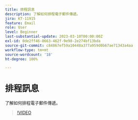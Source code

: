 ```yaml
---
title: 排程訊息
description: 了解如何排程電子郵件傳遞。
jira: KT-11915
feature: Email
role: User
level: Beginner
last-substantial-update: 2023-03-10T00:00:00Z
exl-id: 0de2ff46-8663-462f-9e98-2e274bf13bda
source-git-commit: c84867ef59a10448a377a959d0b67ae71343a4aa
workflow-type: tm+mt
source-wordcount: '18'
ht-degree: 100%

---
```


# 排程訊息

了解如何排程電子郵件傳遞。

>[!VIDEO](https://video.tv.adobe.com/v/3415919/?quality=12&learn=on)
